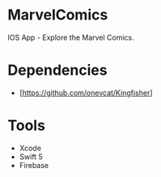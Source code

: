 # MarvelComics
IOS App - Explore the Marvel Comics.

# Dependencies 
* [https://github.com/onevcat/Kingfisher]

# Tools
* Xcode
* Swift 5
* Firebase
